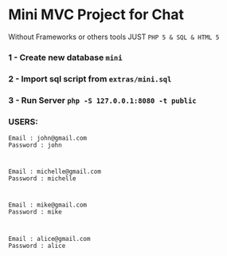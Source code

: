 # Mini MVC Project for Chat
Without Frameworks or others tools JUST `PHP 5 & SQL & HTML 5`

### 1 - Create new database `mini`
### 2 - Import sql script from `extras/mini.sql`
### 3 - Run Server `php -S 127.0.0.1:8080 -t public`


### USERS:
    Email : john@gmail.com
    Password : john   
#
    Email : michelle@gmail.com
    Password : michelle
 #   
    Email : mike@gmail.com
    Password : mike 
  #  
    Email : alice@gmail.com
    Password : alice




